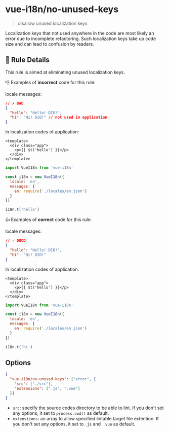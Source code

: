 # vue-i18n/no-unused-keys

> disallow unused localization keys

Localization keys that not used anywhere in the code are most likely an error due to incomplete refactoring. Such localization keys take up code size and can lead to confusion by readers.

## :book: Rule Details

This rule is aimed at eliminating unused localization keys.

:-1: Examples of **incorrect** code for this rule:

locale messages:
```json
// ✗ BAD
{
  "hello": "Hello! DIO!",
  "hi": "Hi! DIO!" // not used in application
}
```

In localization codes of application:

```vue
<template>
  <div class="app">
    <p>{{ $t('hello') }}</p>
  </div>
</template>
```

```js
import VueI18n from 'vue-i18n'

const i18n = new VueI18n({
  locale: 'en',
  messages: {
    en: require('./locales/en.json')
  }
})

i18n.t('hello')
```

:+1: Examples of **correct** code for this rule:

locale messages:
```json
// ✓ GOOD
{
  "hello": "Hello! DIO!",
  "hi": "Hi! DIO!"
}
```

In localization codes of application:

```vue
<template>
  <div class="app">
    <p>{{ $t('hello') }}</p>
  </div>
</template>
```

```js
import VueI18n from 'vue-i18n'

const i18n = new VueI18n({
  locale: 'en',
  messages: {
    en: require('./locales/en.json')
  }
})

i18n.t('hi')
```

## Options

```json
{
  "vue-i18n/no-unused-keys": ["error", {
    "src": ["./src"],
    "extensions": [".js", ".vue"]
  }]
}
```

- `src`: specify the source codes directory to be able to lint. If you don't set any options, it set to `process.cwd()` as default.
- `extenstions`: an array to allow specified lintable target file extention. If you don't set any options, it set to `.js` and` .vue` as default.

